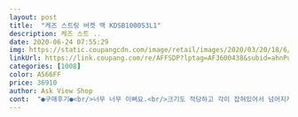 ```yaml
---
layout: post 
title:  "케즈 스트링 버켓 백 KDSB100053L1" 
description: 케즈 스트 ..
date: 2020-06-24 07:55:29 
img: https://static.coupangcdn.com/image/retail/images/2020/03/20/18/6/8084b48e-0585-4589-9678-a23512eaf96f.jpg 
linkUrl: https://link.coupang.com/re/AFFSDP?lptag=AF3600438&subid=ahnPublicAsk&pageKey=1376987679&itemId=2410532840&vendorItemId=70405043289&traceid=V0-113-824bc2a9322c66a4 
categories: [1008] 
color: A566FF 
price: 36910 
author: Ask View Shop 
cont:  "●구매후기●<br/>너무 너무 이뻐요.<br/>크기도 적당하고 각이 잡혀있어서 넘어지지않고 재질이며 다 맘에 들어요.<br/>지금 잘들고 다녀요.<br/>네이비도 사고싶네요^^<br/>에코백을 좋아하는데 일반 스퀘어모양이 아니라 버킷백이라 더 세련되 보여요 크기도 생각보다 작지않아요<br/>예뻐요  조금 작은것 같지만 잘 쓸께요<br/>지금 계절에 잘 어울립니다<br/>천이 두툼해서 각이 잘 잡혀있어 이쁩니다<br/>핸드폰 지갑 파우치정도는 들어가는크기이고<br/>" 
---
```

